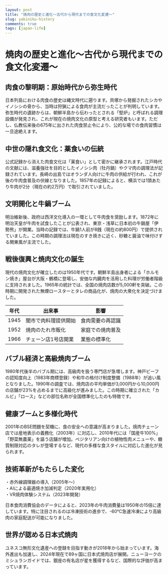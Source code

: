 ```yaml
---
layout: post
title: "焼肉の歴史と進化～古代から現代までの食文化変遷～"
slug: yakiniku-history
comments: true
tags: [japan-life]
---
```


# 焼肉の歴史と進化～古代から現代までの食文化変遷～

<script async src="https://pagead2.googlesyndication.com/pagead/js/adsbygoogle.js?client=ca-pub-7886659064712565"
     crossorigin="anonymous"></script>
<!-- 광고2 -->
<ins class="adsbygoogle"
     style="display:block"
     data-ad-client="ca-pub-7886659064712565"
     data-ad-slot="1101493367"
     data-ad-format="auto"
     data-full-width-responsive="true"></ins>
<script>
     (adsbygoogle = window.adsbygoogle || []).push({});
</script>

## 肉食の黎明期：原始時代から弥生時代
日本列島における肉食の歴史は縄文時代に遡ります。貝塚から発掘されたシカやイノシシの骨から、当時は狩猟による食肉が主流だったことが判明しています。弥生時代の遺跡からは、朝鮮半島から伝わったとされる「堅炉」と呼ばれる調理設備が発見され、これが現在の焼肉文化の原型と考える研究者もいます。ただし、仏教伝来後の675年に出された肉食禁止令により、公的な場での食肉習慣は一旦途絶えます。

## 中世の隠れ食文化：薬食いの伝統
公式記録から消えた肉食文化は「薬食い」として密かに継承されます。江戸時代の文献には、滋養強壮を目的としたイノシシ肉（牡丹鍋）やクマ肉の調理法が記録されています。長崎の出島ではオランダ人向けに牛肉の供給が行われ、これが後の牛肉食普及の伏線となりました。1857年の記録によると、横浜では1頭あたり牛肉が2分（現在の約2万円）で取引されていました。

<script async src="https://pagead2.googlesyndication.com/pagead/js/adsbygoogle.js?client=ca-pub-7886659064712565"
     crossorigin="anonymous"></script>
<!-- 광고2 -->
<ins class="adsbygoogle"
     style="display:block"
     data-ad-client="ca-pub-7886659064712565"
     data-ad-slot="1101493367"
     data-ad-format="auto"
     data-full-width-responsive="true"></ins>
<script>
     (adsbygoogle = window.adsbygoogle || []).push({});
</script>

## 文明開化と牛鍋ブーム
明治維新後、政府は西洋文化導入の一環として牛肉食を奨励します。1872年に明治天皇が牛肉を試食したことが公表され、東京・浅草に日本初の牛鍋屋「伊勢熊」が開業。当時の記録では、牛鍋1人前が8銭（現在の約800円）で提供されていました。この時期の調理法は現在のすき焼きに近く、砂糖と醤油で味付けする関東風が主流でした。

## 戦後復興と焼肉文化の誕生
現代の焼肉文化が確立したのは1950年代です。朝鮮半島出身者による「ホルモン焼き」屋台が大阪・鶴橋に登場し、安価な内臓肉を活用した料理が労働者階級に支持されました。1965年の統計では、全国の焼肉店数が5,000軒を突破。この時期に開発された無煙ロースターとタレの商品化が、焼肉の大衆化を決定づけました。

| 年代 | 出来事 | 影響 |
|------|--------|------|
| 1945 | 闇市で肉料理提供開始 | 食肉需要の再認識 |
| 1952 | 焼肉のたれ市販化 | 家庭での焼肉普及 |
| 1966 | チェーン店1号店開業 | 業態の標準化 |

## バブル経済と高級焼肉ブーム
1980年代後半のバブル期には、高級肉を扱う専門店が急増します。神戸ビーフの認知度向上（1983年商標登録）や和牛の格付け制度整備（1988年）が追い風となりました。1990年の調査では、焼肉店の平均単価が3,000円から10,000円の店舗が23%を占めるまでに高級化が進みました。この時期に確立された「カルビ」「ロース」などの部位名称が全国標準化したのも特徴です。

## 健康ブームと多様化時代
2001年のBSE問題を契機に、食の安全への意識が高まりました。焼肉チェーン店では産地表示の義務化（2003年）に対応し、2010年代には「国産牛100%」「野菜無農薬」を謳う店舗が増加。ベジタリアン向けの植物性肉メニューや、糖質制限対応のタレが登場するなど、現代の多様な食スタイルに対応した進化が見られます。

<script async src="https://pagead2.googlesyndication.com/pagead/js/adsbygoogle.js?client=ca-pub-7886659064712565"
     crossorigin="anonymous"></script>
<!-- 광고2 -->
<ins class="adsbygoogle"
     style="display:block"
     data-ad-client="ca-pub-7886659064712565"
     data-ad-slot="1101493367"
     data-ad-format="auto"
     data-full-width-responsive="true"></ins>
<script>
     (adsbygoogle = window.adsbygoogle || []).push({});
</script>

## 技術革新がもたらした変化
・赤外線調理器の導入（2005年～）  
・AIによる最適焼き加減判定（2020年実用化）  
・VR焼肉体験システム（2023年開発）  

日本食肉消費協会のデータによると、2023年の牛肉消費量は1950年の15倍に達しています。特に注目されるのは冷凍技術の進歩で、-60℃急速冷凍により高級肉の家庭配送が可能になりました。

## 世界が認める日本式焼肉
ユネスコ無形文化遺産への登録を目指す動きが2018年から始まっています。海外進出も加速し、2024年現在で89ヶ国に日本式焼肉店が展開。ニューヨークのミシュランガイドでは、銀座の有名店が星を獲得するなど、国際的な評価が高まっています。

<script async src="https://pagead2.googlesyndication.com/pagead/js/adsbygoogle.js?client=ca-pub-7886659064712565"
     crossorigin="anonymous"></script>
<!-- 광고2 -->
<ins class="adsbygoogle"
     style="display:block"
     data-ad-client="ca-pub-7886659064712565"
     data-ad-slot="1101493367"
     data-ad-format="auto"
     data-full-width-responsive="true"></ins>
<script>
     (adsbygoogle = window.adsbygoogle || []).push({});
</script>